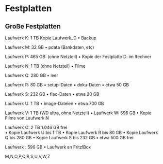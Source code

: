 # Festplatten

## Große Festplatten

Laufwerk K: 1 TB Kopie Laufwerk_D
• Backup

Laufwerk M: 32 GB 
• pdata (Bankdaten, etc)

Laufwerk P:    465 GB:  (ohne Netzteil)
• Kopie der Festplatte D: im Rechner

Laufwerk N: 1 TB   (ohne Netzteil)
• Filme 

Laufwerk Q:     280 GB
• leer

Laufwerk R: 80 GB
• setup-Daten
• doku-Daten
• etwa 50 GB

Laufwerk S: 232 GB
• flac-Daten
• etwa 20 GB

Laufwerk U: 1 TB
• image-Dateien
• etwa 700 GB

Laufwerk V: 1 TB (WD ultra, ohne Netzteil)
• 
Laufwerk W:     596 GB
• Kopie Filme von Laufwerk N

Laufwerk O:      2 TB    1.046 GB frei   
• Kopie Laufwerk U bis 1 TB
• Kopie Laufwerk R bis 80 GB
• Kopie Laufwerk Q bis 280 GB
• Kopie Laufwerk S bis 232 GB
• etwa 500 GB frei

Laufwerk :     596 GB
• Laufwerk an Fritz!Box



M,N,O,P,Q,R,S,U,V,W,Z
